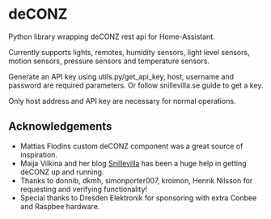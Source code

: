 # deCONZ
Python library wrapping deCONZ rest api for Home-Assistant.

Currently supports lights, remotes, humidity sensors, light level sensors, motion sensors, pressure sensors and temperature sensors.

Generate an API key using utils.py/get_api_key, host, username and password are required parameters. Or follow snillevilla.se guide to get a key.

Only host address and API key are necessary for normal operations.

## Acknowledgements
* Mattias Flodins custom deCONZ component was a great source of inspiration.
* Maija Vilkina and her blog [Snillevilla](https://snillevilla.se/) has been a huge help in getting deCONZ up and running.
* Thanks to donnib, dkmh, simonporter007, kroimon, Henrik Nilsson for requesting and verifying functionality!
* Special thanks to Dresden Elektronik for sponsoring with extra Conbee and Raspbee hardware.
